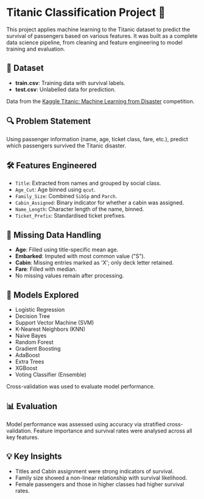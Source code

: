 # Titanic Classification Project 🚢

This project applies machine learning to the Titanic dataset to predict the survival of passengers based on various features. It was built as a complete data science pipeline, from cleaning and feature engineering to model training and evaluation.

## 📁 Dataset

- **train.csv**: Training data with survival labels.
- **test.csv**: Unlabelled data for prediction.

Data from the [Kaggle Titanic: Machine Learning from Disaster](https://www.kaggle.com/c/titanic) competition.

## 🔍 Problem Statement

Using passenger information (name, age, ticket class, fare, etc.), predict which passengers survived the Titanic disaster.

## 🛠 Features Engineered

- `Title`: Extracted from names and grouped by social class.
- `Age_Cut`: Age binned using `qcut`.
- `Family_Size`: Combined `SibSp` and `Parch`.
- `Cabin_Assigned`: Binary indicator for whether a cabin was assigned.
- `Name_Length`: Character length of the name, binned.
- `Ticket_Prefix`: Standardised ticket prefixes.

## 🧹 Missing Data Handling

- **Age**: Filled using title-specific mean age.
- **Embarked**: Imputed with most common value ("S").
- **Cabin**: Missing entries marked as 'X'; only deck letter retained.
- **Fare**: Filled with median.
- No missing values remain after processing.

## 🧪 Models Explored

- Logistic Regression
- Decision Tree
- Support Vector Machine (SVM)
- K-Nearest Neighbors (KNN)
- Naive Bayes
- Random Forest
- Gradient Boosting
- AdaBoost
- Extra Trees
- XGBoost
- Voting Classifier (Ensemble)

Cross-validation was used to evaluate model performance.

## 📊 Evaluation

Model performance was assessed using accuracy via stratified cross-validation. Feature importance and survival rates were analysed across all key features.

## 💡 Key Insights

- Titles and Cabin assignment were strong indicators of survival.
- Family size showed a non-linear relationship with survival likelihood.
- Female passengers and those in higher classes had higher survival rates.
